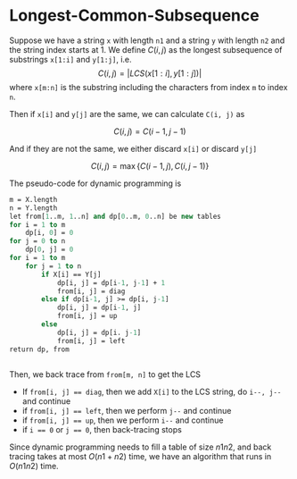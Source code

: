 # Longest-Common-Subsequence

Suppose we have a string `x` with length `n1` and a string `y` with length `n2` and the string index starts at 1. We define $C(i, j)$ as the longest subsequence of substrings `x[1:i]` and `y[1:j]`, i.e.
$$
C(i, j) = | LCS(x[1:i], y[1:j])|
$$
where  `x[m:n]` is the substring including the characters from index `m` to index `n`.

Then if `x[i]` and `y[j]` are the same, we can calculate `C(i, j)` as

$$
C(i, j) = C(i-1, j-1)
$$

And if they are not the same, we either discard `x[i]` or discard `y[j]`

$$
C(i, j) = \max \{C(i-1, j), C(i, j-1)\}
$$

The pseudo-code for dynamic programming is

```pascal
m = X.length
n = Y.length
let from[1..m, 1..n] and dp[0..m, 0..n] be new tables
for i = 1 to m
	dp[i, 0] = 0
for j = 0 to n
	dp[0, j] = 0
for i = 1 to m
	for j = 1 to n
		if X[i] == Y[j]
			dp[i, j] = dp[i-1, j-1] + 1
			from[i, j] = diag
		else if dp[i-1, j] >= dp[i, j-1]
			dp[i, j] = dp[i-1, j]
			from[i, j] = up
		else
			dp[i, j] = dp[i. j-1]
			from[i, j] = left
return dp, from
	
```

Then, we back trace from `from[m, n]` to get the LCS

- If `from[i, j] == diag`, then we add `X[i]` to the LCS string, do `i--, j--` and continue
- if `from[i, j] == left`, then we perform `j--` and continue
- if `from[i, j] == up`, then we perform `i--` and continue
- if `i == 0` or `j == 0`, then back-tracing stops

Since dynamic programming needs to fill a table of size $n1n2$,  and back tracing takes at most $O(n1+n2)$ time, we have an algorithm that runs in $O(n1n2)$ time.
